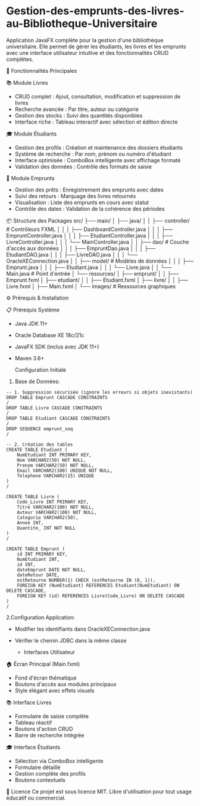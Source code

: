 # Gestion-des-emprunts-des-livres-au-Bibliotheque-Universitaire
Application JavaFX complète pour la gestion d'une bibliothèque universitaire. Elle permet de gérer les étudiants, les livres et les emprunts avec une interface utilisateur intuitive et des fonctionnalités CRUD complètes.

🌟 Fonctionnalités Principales

📚 Module Livres
- CRUD complet : Ajout, consultation, modification et suppression de livres
- Recherche avancée : Par titre, auteur ou catégorie
- Gestion des stocks : Suivi des quantités disponibles
- Interface riche : Tableau interactif avec sélection et édition directe

🎓 Module Étudiants
- Gestion des profils : Création et maintenance des dossiers étudiants
- Système de recherche : Par nom, prénom ou numéro d'étudiant
- Interface optimisée : ComboBox intelligente avec affichage formaté
- Validation des données : Contrôle des formats de saisie

🔄 Module Emprunts
- Gestion des prêts : Enregistrement des emprunts avec dates
- Suivi des retours : Marquage des livres retournés
- Visualisation : Liste des emprunts en cours avec statut
- Contrôle des dates : Validation de la cohérence des périodes

📦 Structure des Packages
src/
├── main/
│   ├── java/
│   │   ├── controller/       # Contrôleurs FXML
│   │   │   ├── DashboardController.java
│   │   │   ├── EmpruntController.java
│   │   │   ├── EtudiantController.java
│   │   │   ├── LivreController.java
│   │   │   └── MainController.java
│   │   ├── dao/             # Couche d'accès aux données
│   │   │   ├── EmpruntDao.java
│   │   │   ├── EtudiantDAO.java
│   │   │   ├── LivreDAO.java
│   │   │   └── OracleXEConnection.java
│   │   ├── model/           # Modèles de données
│   │   │   ├── Emprunt.java
│   │   │   ├── Etudiant.java
│   │   │   └── Livre.java
│   │   └── Main.java        # Point d'entrée
│   └── resources/
│       ├── emprunt/
│       │   ├── Emprunt.fxml
│       ├── etudiant/
│       │   ├── Etudiant.fxml
│       ├── livre/
│       │   ├── Livre.fxml
│       ├── Main.fxml
│       └── images/          # Ressources graphiques

⚙ Prérequis & Installation

📋 Prérequis Système
- Java JDK 11+
- Oracle Database XE 18c/21c
- JavaFX SDK (inclus avec JDK 11+)
- Maven 3.6+

  Configuration Initiale
1. Base de Données:
```
-- 1. Suppression sécurisée (ignore les erreurs si objets inexistants)
DROP TABLE Emprunt CASCADE CONSTRAINTS
/
DROP TABLE Livre CASCADE CONSTRAINTS
/
DROP TABLE Etudiant CASCADE CONSTRAINTS
/
DROP SEQUENCE emprunt_seq
/

-- 2. Création des tables
CREATE TABLE Etudiant (
    NumEtudiant INT PRIMARY KEY,
    Nom VARCHAR2(50) NOT NULL,
    Prenom VARCHAR2(50) NOT NULL,
    Email VARCHAR2(100) UNIQUE NOT NULL,
    Telephone VARCHAR2(15) UNIQUE
)
/

CREATE TABLE Livre (
    Code_Livre INT PRIMARY KEY,
    Titre VARCHAR2(100) NOT NULL,
    Auteur VARCHAR2(100) NOT NULL,
    Categorie VARCHAR2(50),
    Annee INT,
    Quantite_ INT NOT NULL
)
/

CREATE TABLE Emprunt (
    id INT PRIMARY KEY,
    NumEtudiant INT,
    id INT,
    dateEmprunt DATE NOT NULL,
    dateRetour DATE,
    estRetourne NUMBER(1) CHECK (estRetourne IN (0, 1)),
    FOREIGN KEY (NumEtudiant) REFERENCES Etudiant(NumEtudiant) ON DELETE CASCADE,
    FOREIGN KEY (id) REFERENCES Livre(Code_Livre) ON DELETE CASCADE
)
/
```
2.Configuration Application:
- Modifier les identifiants dans OracleXEConnection.java
- Vérifier le chemin JDBC dans la même classe


  * Interfaces Utilisateur
  
🏠 Écran Principal (Main.fxml)
- Fond d'écran thématique
- Boutons d'accès aux modules principaux
- Style élégant avec effets visuels

📚 Interface Livres
- Formulaire de saisie complète
- Tableau réactif
- Boutons d'action CRUD
- Barre de recherche intégrée

🎓 Interface Étudiants
- Sélection via ComboBox intelligente
- Formulaire détaillé
- Gestion complète des profils
- Boutons contextuels

📄 Licence
Ce projet est sous licence MIT. Libre d'utilisation pour tout usage éducatif ou commercial.
